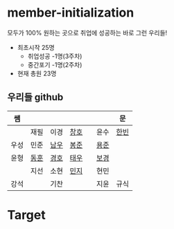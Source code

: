 # member-initialization

모두가 100% 원하는 곳으로 취업에 성공하는 바로 그런 우리들!

* 최초시작 25명
  * 취업성공 -1명(3주차) 
  * 중간포기 -1명(2주차)
* 현재 총원 23명

## 우리들 github

|쌤|  |  |  |  |  |문|
|:---:|:---:|:---:|:---:|:---:|:---:|:---:|
||재필|이경|[창호](https://github.com/changhonam)||윤수|[한빈](https://github.com/Mombin)|
|우성|민준|[남우](https://github.com/NamWoo)|[봉준](https://github.com/iambongjun)||[용준](https://github.com/chrno0621)||
|윤형|[동훈](https://github.com/d-h-k)|[경호](https://github.com/bkh751)|[태우](https://github.com/taewookimmr)||[보경](https://github.com/boku-kim)||
|  |지선|소현|[민지](https://github.com/youminji)||현민||
|강석|  |기찬|  ||지윤|규식|

# Target 
 
